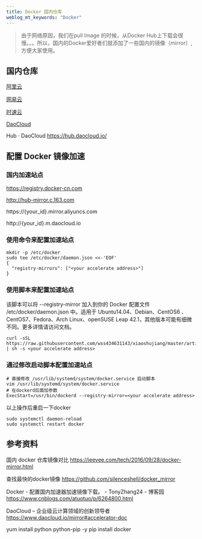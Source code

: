 ```yaml
---
title: Docker 国内仓库
weblog_mt_keywords: "Docker"
---
```


> 由于网络原因，我们在pull Image 的时候，从Docker Hub上下载会很慢。。。所以，国内的Docker爱好者们就添加了一些国内的镜像（mirror）,方便大家使用。

## 国内仓库

[阿里云](https://dev.aliyun.com/search.html)

[网易云](https://c.163yun.com/hub#/m/home/)

[时速云](https://hub.tenxcloud.com/)

[DaoCloud](https://www.daocloud.io/mirror#accelerator-doc)

Hub · DaoCloud
https://hub.daocloud.io/

## 配置 Docker 镜像加速

### 国内加速站点

https://registry.docker-cn.com

http://hub-mirror.c.163.com

https://{your_id}.mirror.aliyuncs.com

http://{your_id}.m.daocloud.io


### 使用命令来配置加速站点

``` shell
mkdir -p /etc/docker
sudo tee /etc/docker/daemon.json <<-'EOF'
{
  "registry-mirrors": ["<your accelerate address>"]
}
```

### 使用脚本来配置加速站点

该脚本可以将 --registry-mirror 加入到你的 Docker 配置文件 /etc/docker/daemon.json 中。适用于 Ubuntu14.04、Debian、CentOS6 、CentOS7、Fedora、Arch Linux、openSUSE Leap 42.1，其他版本可能有细微不同。更多详情请访问文档。

``` shell
curl -sSL https://raw.githubusercontent.com/wss434631143/xiaoshujiang/master/articles/Docker/shell/set_mirror.sh | sh -s <your accelerate address>
```

### 通过修改启动脚本配置加速站点

``` shell
# 直接修改 /usr/lib/systemd/system/docker.service 启动脚本
vim /usr/lib/systemd/system/docker.service 
# 在dockerd后面加参数
ExecStart=/usr/bin/dockerd --registry-mirror=<your accelerate address>
```

以上操作后重启一下docker

``` shell
sudo systemctl daemon-reload
sudo systemctl restart docker
```

 

## 参考资料

国内 docker 仓库镜像对比
https://ieevee.com/tech/2016/09/28/docker-mirror.html

查找最快的docker镜像
https://github.com/silenceshell/docker_mirror

Docker - 配置国内加速器加速镜像下载。 - TonyZhang24 - 博客园
https://www.cnblogs.com/atuotuo/p/6264800.html

DaoCloud – 企业级云计算领域的创新领导者
https://www.daocloud.io/mirror#accelerator-doc

yum install python python-pip -y
pip install docker
